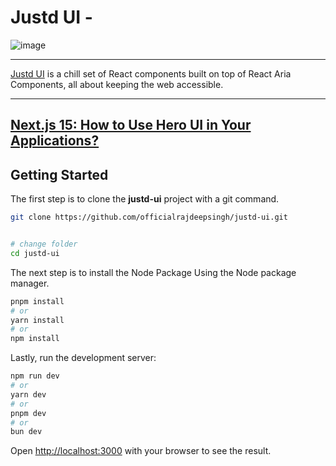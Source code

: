 # Justd UI -

![image](https://github.com/user-attachments/assets/f1c56dba-511c-43b1-9297-1165710fe81e)

---

[Justd UI](https://getjustd.com) is a chill set of React components built on top of React Aria Components, all about keeping the web accessible.

---
[Next.js 15: How to Use Hero UI in Your Applications?](https://medium.com/p/42d84187bd2d)
---

## Getting Started

The first step is to clone the **justd-ui** project with a git command.

```bash
git clone https://github.com/officialrajdeepsingh/justd-ui.git


# change folder
cd justd-ui
```
The next step is to install the Node Package Using the Node package manager.

```bash
pnpm install
# or
yarn install
# or
npm install
```

Lastly, run the development server:

```bash
npm run dev
# or
yarn dev
# or
pnpm dev
# or
bun dev
```

Open [http://localhost:3000](http://localhost:3000) with your browser to see the result.
